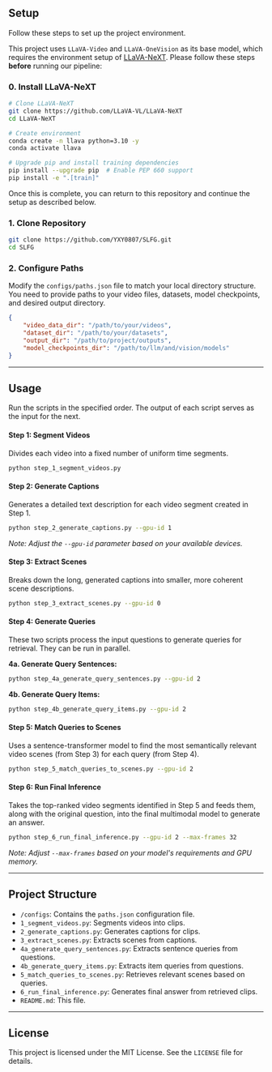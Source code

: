 ## Setup

Follow these steps to set up the project environment.

This project uses `LLaVA-Video` and `LLaVA-OneVision` as its base model, which requires the environment setup of [LLaVA-NeXT](https://github.com/LLaVA-VL/LLaVA-NeXT). Please follow these steps **before** running our pipeline:

### 0. Install LLaVA-NeXT

```bash
# Clone LLaVA-NeXT
git clone https://github.com/LLaVA-VL/LLaVA-NeXT
cd LLaVA-NeXT

# Create environment
conda create -n llava python=3.10 -y
conda activate llava

# Upgrade pip and install training dependencies
pip install --upgrade pip  # Enable PEP 660 support
pip install -e ".[train]"
```

Once this is complete, you can return to this repository and continue the setup as described below.

### 1. Clone Repository

```bash
git clone https://github.com/YXY0807/SLFG.git
cd SLFG
```

### 2. Configure Paths

Modify the `configs/paths.json` file to match your local directory structure. You need to provide paths to your video files, datasets, model checkpoints, and desired output directory.

```json
{
    "video_data_dir": "/path/to/your/videos",
    "dataset_dir": "/path/to/your/datasets",
    "output_dir": "/path/to/project/outputs",
    "model_checkpoints_dir": "/path/to/llm/and/vision/models"
}
```

---

## Usage

Run the scripts in the specified order. The output of each script serves as the input for the next.

#### Step 1: Segment Videos

Divides each video into a fixed number of uniform time segments.

```bash
python step_1_segment_videos.py
```

#### Step 2: Generate Captions

Generates a detailed text description for each video segment created in Step 1.

```bash
python step_2_generate_captions.py --gpu-id 1
```

*Note: Adjust the `--gpu-id` parameter based on your available devices.*

#### Step 3: Extract Scenes

Breaks down the long, generated captions into smaller, more coherent scene descriptions.

```bash
python step_3_extract_scenes.py --gpu-id 0
```

#### Step 4: Generate Queries

These two scripts process the input questions to generate queries for retrieval. They can be run in parallel.

**4a. Generate Query Sentences:**

```bash
python step_4a_generate_query_sentences.py --gpu-id 2
```

**4b. Generate Query Items:**

```bash
python step_4b_generate_query_items.py --gpu-id 2
```

#### Step 5: Match Queries to Scenes

Uses a sentence-transformer model to find the most semantically relevant video scenes (from Step 3) for each query (from Step 4).

```bash
python step_5_match_queries_to_scenes.py --gpu-id 2
```

#### Step 6: Run Final Inference

Takes the top-ranked video segments identified in Step 5 and feeds them, along with the original question, into the final multimodal model to generate an answer.

```bash
python step_6_run_final_inference.py --gpu-id 2 --max-frames 32
```

*Note: Adjust `--max-frames` based on your model's requirements and GPU memory.*

---

## Project Structure

* `/configs`: Contains the `paths.json` configuration file.
* `1_segment_videos.py`: Segments videos into clips.
* `2_generate_captions.py`: Generates captions for clips.
* `3_extract_scenes.py`: Extracts scenes from captions.
* `4a_generate_query_sentences.py`: Extracts sentence queries from questions.
* `4b_generate_query_items.py`: Extracts item queries from questions.
* `5_match_queries_to_scenes.py`: Retrieves relevant scenes based on queries.
* `6_run_final_inference.py`: Generates final answer from retrieved clips.
* `README.md`: This file.

---

## License

This project is licensed under the MIT License. See the `LICENSE` file for details.

